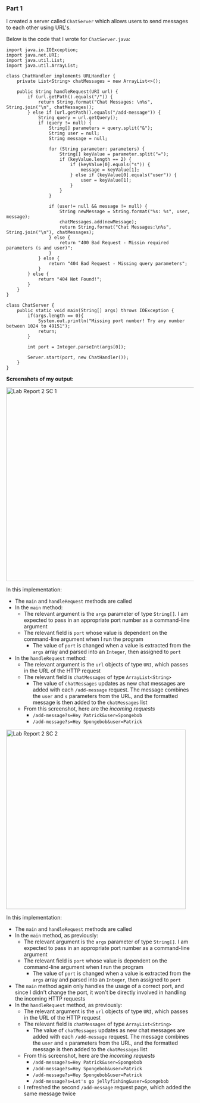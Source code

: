 ### Part 1

I created a server called `ChatServer` which allows users to send messages to each other using URL's.

Below is the code that I wrote for `ChatServer.java`: 

```
import java.io.IOException;
import java.net.URI;
import java.util.List;
import java.util.ArrayList;

class ChatHandler implements URLHandler {
    private List<String> chatMessages = new ArrayList<>();

    public String handleRequest(URI url) {
        if (url.getPath().equals("/")) {
            return String.format("Chat Messages: \n%s", String.join("\n", chatMessages));
        } else if (url.getPath().equals("/add-message")) {
            String query = url.getQuery();
            if (query != null) {
                String[] parameters = query.split("&");
                String user = null;
                String message = null;

                for (String parameter: parameters) {
                    String[] keyValue = parameter.split("=");
                    if (keyValue.length == 2) {
                        if (keyValue[0].equals("s")) {
                            message = keyValue[1];
                        } else if (keyValue[0].equals("user")) {
                            user = keyValue[1];
                        }
                    }
                }

                if (user!= null && message != null) {
                    String newMessage = String.format("%s: %s", user, message);
                    chatMessages.add(newMessage);
                    return String.format("Chat Messages:\n%s", String.join("\n"), chatMessages);
                } else {
                    return "400 Bad Request - Missin required parameters (s and user)";
                }
            } else {
                return "404 Bad Request - Missing query parameters";
            }
        } else {
            return "404 Not Found!";
        }
    }
}

class ChatServer {
    public static void main(String[] args) throws IOException {
        if(args.length == 0){
            System.out.println("Missing port number! Try any number between 1024 to 49151");
            return;
        }

        int port = Integer.parseInt(args[0]);

        Server.start(port, new ChatHandler());
    }
}
```

**Screenshots of my output:**

<img width="521" alt="Lab Report 2 SC 1" src="https://github.com/ejchas/cse15l-lab-reports/assets/156235662/94ca27d8-9f99-4b6c-aa18-5fac28128112">

In this implementation:
* The `main` and `handleRequest` methods are called
* In the `main` method:
    * The relevant argument is the `args` parameter of type `String[]`. I am expected to pass in an appropriate port number as a command-line argument
    * The relevant field is `port` whose value is dependent on the command-line argument when I run the program
         * The value of `port` is changed when a value is extracted from the `args` array and parsed into an `Integer`, then assigned to `port`
* In the `handleRequest` method:
    * The relevant argument is the `url` objects of type `URI`, which passes in the URL of the HTTP request
    * The relevant field is `chatMessages` of type `ArrayList<String>`
         * The value of `chatMessages` updates as new chat messages are added with each `/add-message` request. The message combines the `user` and `s` parameters from the URL, and the formatted message is then added to the `chatMessages` list
    * From this screenshot, here are the *incoming requests*
         * `/add-message?s=Hey Patrick&user=Spongebob`
         * `/add-message?s=Hey Spongebob&user=Patrick`
      


<img width="482" alt="Lab Report 2 SC 2" src="https://github.com/ejchas/cse15l-lab-reports/assets/156235662/c8627035-9a2b-44a3-bae6-a472d734089c">

In this implementation:
* The `main` and `handleRequest` methods are called
* In the `main` method, as previously:
    * The relevant argument is the `args` parameter of type `String[]`. I am expected to pass in an appropriate port number as a command-line argument
    * The relevant field is `port` whose value is dependent on the command-line argument when I run the program
         * The value of `port` is changed when a value is extracted from the `args` array and parsed into an `Integer`, then assigned to `port`
* The `main` method again only handles the usage of a correct port, and since I didn't change the port, it won't be directly involved in handling the incoming HTTP requests
* In the `handleRequest` method, as previously:
    * The relevant argument is the `url` objects of type `URI`, which passes in the URL of the HTTP request
    * The relevant field is `chatMessages` of type `ArrayList<String>`
         * The value of `chatMessages` updates as new chat messages are added with each `/add-message` request. The message combines the `user` and `s` parameters from the URL, and the formatted message is then added to the `chatMessages` list
    * From this screenshot, here are the *incoming requests*
         * `/add-message?s=Hey Patrick&user=Spongebob`
         * `/add-message?s=Hey Spongebob&user=Patrick`
         * `/add-message?s=Hey Spongebob&user=Patrick`
         * `/add-message?s=Let's go jellyfishing&user=Spongebob`
    * I refreshed the second `/add-message` request page, which added the same message twice






